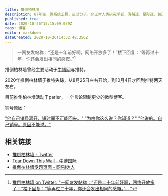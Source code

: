 ```yaml
---
title: 推倒柏林墙 
description: 87年生，微系统工程，反动分子，非正常人类研究学者，海贼迷，星际迷，装逼犯，纯洁帝。最大的优点：谦虚。
published: true
date: 2020-10-26T15:15:09.039Z
tags: 博客
editor: markdown
dateCreated: 2020-10-26T14:32:48.356Z
---
```


> 一网友发帖称：“还是十年前好啊，网络开放多了！”楼下回复：“等再过十年，你还会发出相同的感慨。”[^1237769152393289730]

[^1237769152393289730]: [推倒柏林墙 on Twitter: "一网友发帖称：“还是二十年前好啊，网络开放多了！”楼下回复：“等再过二十年，你还会发出相同的感慨。”… "](https://web.archive.org/web/20200312145053if_/https://twitter.com/tdtw/status/1237769152393289730)

推倒柏林墙曾经主要活动于[牛博网](website/牛博网)与推特。

2020年推倒柏林墙于推特失踪，从8月25日左右开始，到10月4日才回到推特两天左右。

目前推倒柏林墙活动于parler，一个言论限制更少的微型博客。

销号原因：

["他自己销号离开，短时间不可能回来。" "为啥你这么说？你知道？" "他说的。自己销号。原因不能说。"](https://archive.is/AtZSc "https://twitter.com/noname_plusplus/status/1300809684954169344")

相关链接
--------

+ [推倒柏林墙 - Twitter](https://web.archive.org/web/20111220121309/http://twitter.com/tdtw)
+ [Tear Down This Wall - 牛博国际](https://web.archive.org/web/20100111044505/http://www.bullogger.com/blogs/tdtw/)
+ [推倒柏林墙专题页面 - 网易i达人](https://web.archive.org/web/20200718144856/https://news.163.com/special/tdblq/)
